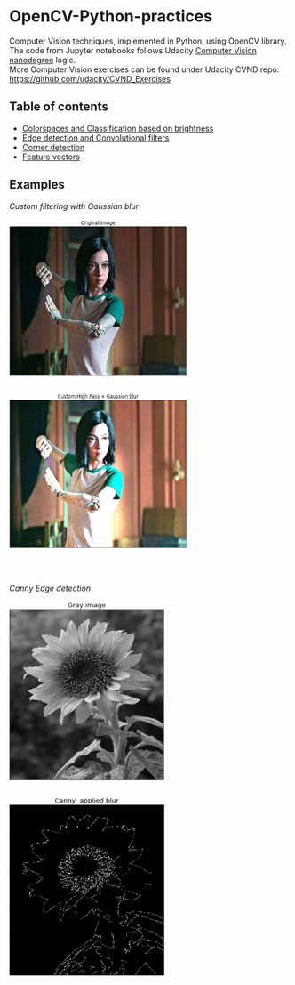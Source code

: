 # OpenCV-Python-practices

Computer Vision techniques, implemented in Python, using OpenCV library.<br>
The code from Jupyter notebooks follows Udacity [Computer Vision nanodegree](https://www.udacity.com/course/computer-vision-nanodegree--nd891) logic.<br>
More Computer Vision exercises can be found under Udacity CVND repo: https://github.com/udacity/CVND_Exercises

## Table of contents

 * [Colorspaces and Classification based on brightness](https://github.com/MakarovArtyom/OpenCV-Python-practices/tree/master/CV%20Part%201_%20Colorspaces%20and%20Classification%20based%20on%20brightness)
 * [Edge detection and Convolutional filters](https://github.com/MakarovArtyom/OpenCV-Python-practices/tree/master/CV%20Part%202_%20Edge%20detection%20and%20Convolutional%20filters)
 * [Corner detection](https://github.com/MakarovArtyom/OpenCV-Python-practices/tree/master/CV%20Part%203_%20Corner%20detection)
 * [Feature vectors](https://github.com/MakarovArtyom/OpenCV-Python-practices/tree/master/CV%20Part%204_%20Feature%20vectors)


## Examples

*Custom filtering with Gaussian blur*<br><br>
<img src="https://github.com/MakarovArtyom/OpenCV-Python-practices/blob/master/assets/a_orig.PNG" width=320, height="280" align="center"/>
<br><br>

<img src="https://github.com/MakarovArtyom/OpenCV-Python-practices/blob/master/assets/a_custom.PNG" width=320, height="280" align="center"/>

<br><br>

*Canny Edge detection*<br><br>
<img src="https://github.com/MakarovArtyom/OpenCV-Python-practices/blob/master/assets/grey_img.PNG" width=280, height="320" align="center"/>
<br><br>

<img src="https://github.com/MakarovArtyom/OpenCV-Python-practices/blob/master/assets/canny_img.PNG" width=280, height="320" align="center"/>

<br><br>
